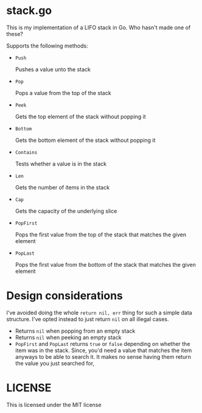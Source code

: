 # stack.go

This is my implementation of a LIFO stack in Go. Who hasn't made one of these? 

Supports the following methods:

* `Push`
    
    Pushes a value unto the stack

* `Pop`

    Pops a value from the top of the stack

* `Peek`

    Gets the top element of the stack without popping it

* `Bottom`

    Gets the bottom element of the stack without popping it

* `Contains`

    Tests whether a value is in the stack

* `Len`

    Gets the number of items in the stack

* `Cap`

    Gets the capacity of the underlying slice

* `PopFirst`

    Pops the first value from the top of the stack that matches the given element

* `PopLast`

    Pops the first value from the bottom of the stack that matches the given element


# Design considerations

I've avoided doing the whole `return nil, err` thing for such a simple data structure. I've opted instead to just return `nil` on all illegal cases.

* Returns `nil` when popping from an empty stack
* Returns `nil` when peeking an empty stack
* `PopFirst` and `PopLast` returns `true` or `false` depending on whether the item was in the stack. 
    Since, you'd need a value that matches the item anyways to be able to search it. It makes no sense having them return the value you just searched for,

# LICENSE

This is licensed under the MIT license